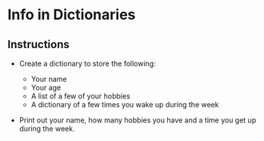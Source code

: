 # Info in Dictionaries

## Instructions

* Create a dictionary to store the following:

  * Your name
  * Your age
  * A list of a few of your hobbies
  * A dictionary of a few times you wake up during the week

* Print out your name, how many hobbies you have and a time you get up during the week.
